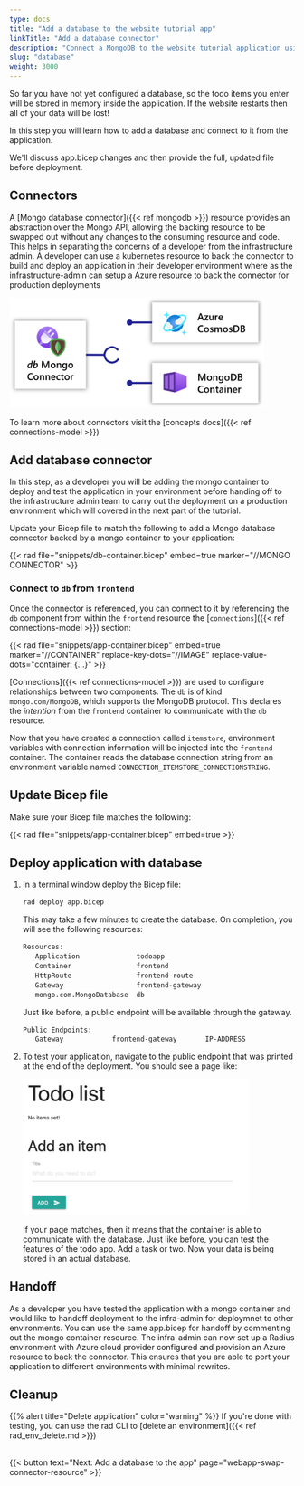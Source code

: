 ```yaml
---
type: docs
title: "Add a database to the website tutorial app"
linkTitle: "Add a database connector"
description: "Connect a MongoDB to the website tutorial application using a connector"
slug: "database"
weight: 3000
---
```


So far you have not yet configured a database, so the todo items you enter will be stored in memory inside the application. If the website restarts then all of your data will be lost!

In this step you will learn how to add a database and connect to it from the application.

We'll discuss app.bicep changes and then provide the full, updated file before deployment.

## Connectors

A [Mongo database connector]({{< ref mongodb >}}) resource provides an abstraction over the Mongo API, allowing the backing resource to be swapped out without any changes to the consuming resource and code. This helps in separating the concerns of a developer from the infrastructure admin. A developer can use a kubernetes resource to back the connector to build and deploy an application in their developer environment where as the infrastructure-admin can setup a Azure resource to back the connector for production deployments

<img src="mongo-connector.png" width=450px alt="Diagram of a mongo connector" /><br />

 To learn more about connectors visit the [concepts docs]({{< ref connections-model >}})

## Add database connector

In this step, as a developer you will be adding the mongo container to deploy and test the application in your environment before handing off to the infrastructure admin team to carry out the deployment on a production environment which will covered in the next part of the tutorial. 

Update your Bicep file to match the following to add a Mongo database connector backed by a mongo container to your application:

{{< rad file="snippets/db-container.bicep" embed=true marker="//MONGO CONNECTOR" >}}


### Connect to `db` from `frontend`

Once the connector is referenced, you can connect to it by referencing the `db` component from within the `frontend` resource the [`connections`]({{< ref connections-model >}}) section:

{{< rad file="snippets/app-container.bicep" embed=true marker="//CONTAINER" replace-key-dots="//IMAGE" replace-value-dots="container: {...}" >}}

[Connections]({{< ref connections-model >}}) are used to configure relationships between two components. The `db` is of kind `mongo.com/MongoDB`, which supports the MongoDB protocol. This declares the *intention* from the `frontend` container to communicate with the `db` resource.

Now that you have created a connection called `itemstore`, environment variables with connection information will be injected into the `frontend` container. The container reads the database connection string from an environment variable named `CONNECTION_ITEMSTORE_CONNECTIONSTRING`.

<!--A manual dependency from `frontend` to `dbStarter` need to be added, pending an update the the Radius app model in an upcoming release. This ensures the Mongo database starter is deployed before `frontend` is deployed.-->

## Update Bicep file

Make sure your Bicep file matches the following:

{{< rad file="snippets/app-container.bicep" embed=true >}}

## Deploy application with database

1. In a terminal window deploy the Bicep file:

   ```sh
   rad deploy app.bicep
   ```

   This may take a few minutes to create the database. On completion, you will see the following resources:

   ```sh
   Resources:
      Application              todoapp
      Container                frontend
      HttpRoute                frontend-route
      Gateway                  frontend-gateway
      mongo.com.MongoDatabase  db
   ```

   Just like before, a public endpoint will be available through the gateway.

   ```sh
   Public Endpoints:
      Gateway            frontend-gateway       IP-ADDRESS
   ```

1. To test your application, navigate to the public endpoint that was printed at the end of the deployment. You should see a page like:

   <img src="todoapp-withdb.png" width="400" alt="screenshot of the todo application with a database">

   If your page matches, then it means that the container is able to communicate with the database. Just like before, you can test the features of the todo app. Add a task or two. Now your data is being stored in an actual database.

## Handoff
As a developer you have tested the application with a mongo container and would like to handoff deployment to the infra-admin for deploymnet to other environments. You can use the same app.bicep for handoff by commenting out the mongo container resource. The infra-admin can now set up a Radius environment with Azure cloud provider configured and provision an Azure resource to back the connector. This ensures that you are able to port your application to different environments with minimal rewrites.

## Cleanup

{{% alert title="Delete application" color="warning" %}} If you're done with testing, you can use the rad CLI to [delete an environment]({{< ref rad_env_delete.md >}})

<br>{{< button text="Next: Add a database to the app" page="webapp-swap-connector-resource" >}}
